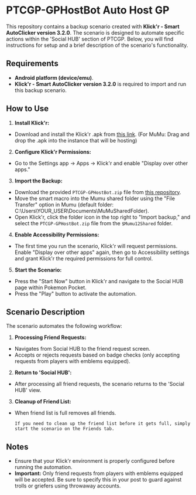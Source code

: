 # PTCGP-GPHostBot Auto Host GP

This repository contains a backup scenario created with **Klick'r - Smart AutoClicker version 3.2.0**. The scenario is designed to automate specific actions within the 'Social HUB' section of PTCGP. Below, you will find instructions for setup and a brief description of the scenario's functionality.

## Requirements

- **Android platform (device/emu)**.
- **Klick'r - Smart AutoClicker version 3.2.0** is required to import and run this backup scenario.

## How to Use

1. **Install Klick'r:**
- Download and install the Klick'r .apk from [this link](https://f-droid.org/repo/com.buzbuz.smartautoclicker_59.apk).
(For MuMu: Drag and drop the .apk into the instance that will be hosting)

2. **Configure Klick'r Permissions:**
- Go to the Settings app -> Apps -> Klick'r and enable "Display over other apps."

3. **Import the Backup:**
- Download the provided `PTCGP-GPHostBot.zip` file from [this repository](https://github.com/dev-fanto/PTCGP-GPHostBot).
- Move the smart macro into the Mumu shared folder using the "File Transfer" option in Mumu (default folder: C:\Users\YOUR_USER\Documents\MuMuSharedFolder).
- Open Klick'r, click the folder icon in the top right to "Import backup," and select the `PTCGP-GPHostBot.zip` file from the `$Mumu12Shared` folder.

4. **Enable Accessibility Permissions:**
- The first time you run the scenario, Klick'r will request permissions. Enable "Display over other apps" again, then go to Accessibility settings and grant Klick'r the required permissions for full control.

5. **Start the Scenario:**
- Press the "Start Now" button in Klick'r and navigate to the Social HUB page within Pokemon Pocket.
- Press the "Play" button to activate the automation.

## Scenario Description

The scenario automates the following workflow:

1. **Processing Friend Requests:**
- Navigates from Social HUB to the friend request screen.
- Accepts or rejects requests based on badge checks (only accepting requests from players with emblems equipped).

2. **Return to 'Social HUB':**
- After processing all friend requests, the scenario returns to the 'Social HUB' view.

3. **Cleanup of Friend List:**
- When friend list is full removes all friends.

   `If you need to clean up the friend list before it gets full, simply start the scenario on the Friends tab. `

## Notes

- Ensure that your Klick'r environment is properly configured before running the automation.
- **Important:** Only friend requests from players with emblems equipped will be accepted. Be sure to specify this in your post to guard against trolls or griefers using throwaway accounts.

